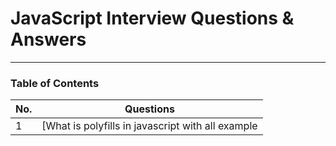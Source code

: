 # JavaScript Interview Questions & Answers


<div>

</div>



<div>

</div>



<p align="center">
  
  <p align="center">
  
  </p>
</p>

---

### Table of Contents

<!-- TOC_START -->
| No. | Questions |
| --- | --------- |
| 1 | [What is polyfills in javascript with all example  |